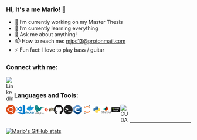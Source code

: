### Hi, It's a me Mario! 👋 <!-- insert website when completed-->

- 🔭 I’m currently working on my Master Thesis
- 🌱 I’m currently learning everything
- 💬 Ask me about anything!
- 📫 How to reach me: mjpc13@protonmail.com
- ⚡ Fun fact: I love to play bass / guitar



### Connect with me:

<!--[<img align="left" alt="mjpc13.com" width="22px" src="https://raw.githubusercontent.com/iconic/open-iconic/master/svg/globe.svg" />][website]
[<img align="left" alt="Insta | Instagram" width="22px" src="https://cdn.jsdelivr.net/npm/simple-icons@v3/icons/instagram.svg" />][instagram]
-->
[<img align="left" alt="LinkedIn" width="22px" src="https://cdn.jsdelivr.net/npm/simple-icons@v3/icons/linkedin.svg" />][linkedin]


<br />

### Languages and Tools:

<img align="left" alt="Docker" width="26px" src="https://github.com/github/explore/blob/a5470e63f166c88500c8a976785ffd60294f9f24/topics/ubuntu/ubuntu.png" />
<img align="left" alt="Visual Studio Code" width="26px" src="https://raw.githubusercontent.com/github/explore/80688e429a7d4ef2fca1e82350fe8e3517d3494d/topics/visual-studio-code/visual-studio-code.png" />
<img align="left" alt="Docker" width="26px" src="https://github.com/github/explore/blob/a5470e63f166c88500c8a976785ffd60294f9f24/topics/docker/docker.png" />
<img align="left" alt="Docker" width="26px" src="https://github.com/github/explore/blob/a5470e63f166c88500c8a976785ffd60294f9f24/topics/latex/latex.png" />
<img align="left" alt="Git" width="26px" src="https://raw.githubusercontent.com/github/explore/80688e429a7d4ef2fca1e82350fe8e3517d3494d/topics/git/git.png" />
<img align="left" alt="GitHub" width="26px" src="https://raw.githubusercontent.com/github/explore/78df643247d429f6cc873026c0622819ad797942/topics/github/github.png" />
<img align="left" alt="Terminal" width="26px" src="https://raw.githubusercontent.com/github/explore/80688e429a7d4ef2fca1e82350fe8e3517d3494d/topics/terminal/terminal.png" />

<img align="left" alt="Cpp" width="26px" src="https://github.com/github/explore/blob/a5470e63f166c88500c8a976785ffd60294f9f24/topics/cpp/cpp.png" />
<img align="left" alt="Jupyter" width="26px" src="https://github.com/github/explore/blob/a5470e63f166c88500c8a976785ffd60294f9f24/topics/jupyter-notebook/jupyter-notebook.png"/>
<img align="left" alt="Python" width="26px" src="https://github.com/github/explore/blob/a5470e63f166c88500c8a976785ffd60294f9f24/topics/python/python.png"/>
<img align="left" alt="Matlab" width="26px" src="https://github.com/github/explore/blob/a5470e63f166c88500c8a976785ffd60294f9f24/topics/matlab/matlab.png"/>
<img align="left" alt="CUDA" width="26px" src="https://github.com/github/explore/blob/a5470e63f166c88500c8a976785ffd60294f9f24/topics/cuda/cuda.png"/>

<img align="left" alt="CUDA" width="26px" src="https://github.com/blender/blender/blob/a7bb537a61c7c680bc01896ccf27a02c9e7a688a/release/datafiles/blender_logo.png"/>

<br />
<br />

---
[![Mario's GitHub stats](https://github-readme-stats.vercel.app/api?username=mjpc13&show_icons=true&theme=tokyonight)](https://github.com/anuraghazra/github-readme-stats)


<!--[website]: https://codeSTACKr.com
[instagram]: https://instagram.com/codeSTACKr-->
[linkedin]: www.linkedin.com/in/mario-cristovao
